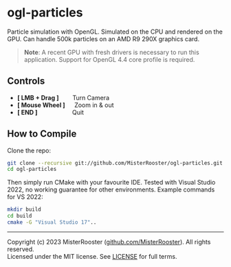 # ogl-particles

Particle simulation with OpenGL. Simulated on the CPU and rendered on the GPU.
Can handle 500k particles on an AMD R9 290X graphics card.

> **Note**:
A recent GPU with fresh drivers is necessary to run this application. Support for OpenGL 4.4 core profile is required. 

## Controls

 + **[ LMB + Drag ]** &emsp;&emsp;Turn Camera
 + **[ Mouse Wheel ]** &emsp;&nbsp;Zoom in & out
 + **[ END ]** &emsp;&emsp;&emsp;&emsp;&emsp;&ensp;Quit

## How to Compile
Clone the repo:
```bash
git clone --recursive git://github.com/MisterRooster/ogl-particles.git
cd ogl-particles 
```

Then simply run CMake with your favourite IDE. Tested with Visual Studio 2022,
no working guarantee for other environments.
Example commands for VS 2022:
```bash
mkdir build
cd build
cmake -G "Visual Studio 17"..
```
-----
Copyright (c) 2023 MisterRooster ([github.com/MisterRooster](https://github.com/MisterRooster)). All rights reserved.  
Licensed under the MIT license. See [LICENSE](LICENSE) for full terms.
